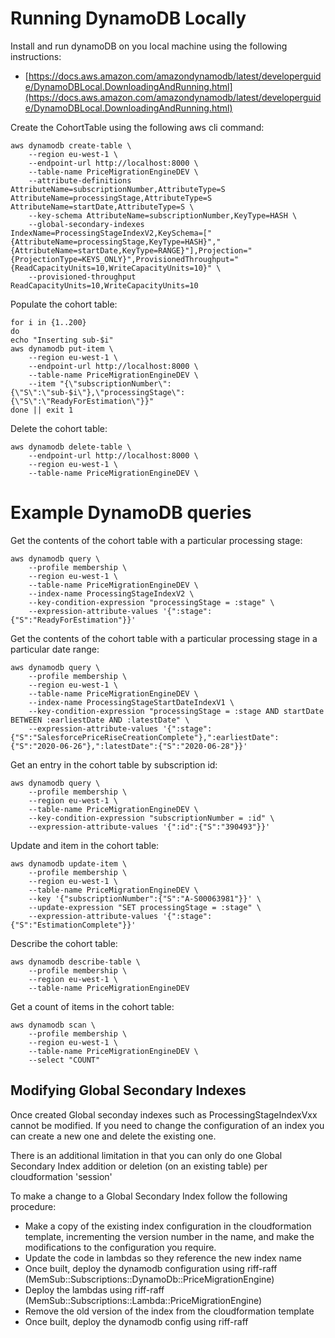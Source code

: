 
# Running DynamoDB Locally

Install and run dynamoDB on you local machine using the following instructions:
- [https://docs.aws.amazon.com/amazondynamodb/latest/developerguide/DynamoDBLocal.DownloadingAndRunning.html](https://docs.aws.amazon.com/amazondynamodb/latest/developerguide/DynamoDBLocal.DownloadingAndRunning.html)


Create the CohortTable using the following aws cli command:
```$bash
aws dynamodb create-table \
    --region eu-west-1 \
    --endpoint-url http://localhost:8000 \
    --table-name PriceMigrationEngineDEV \
    --attribute-definitions AttributeName=subscriptionNumber,AttributeType=S AttributeName=processingStage,AttributeType=S AttributeName=startDate,AttributeType=S \
    --key-schema AttributeName=subscriptionNumber,KeyType=HASH \
    --global-secondary-indexes IndexName=ProcessingStageIndexV2,KeySchema=["{AttributeName=processingStage,KeyType=HASH}","{AttributeName=startDate,KeyType=RANGE}"],Projection="{ProjectionType=KEYS_ONLY}",ProvisionedThroughput="{ReadCapacityUnits=10,WriteCapacityUnits=10}" \
    --provisioned-throughput ReadCapacityUnits=10,WriteCapacityUnits=10 
```

Populate the cohort table:
```$bash
for i in {1..200} 
do 
echo "Inserting sub-$i"
aws dynamodb put-item \
    --region eu-west-1 \
    --endpoint-url http://localhost:8000 \
    --table-name PriceMigrationEngineDEV \
    --item "{\"subscriptionNumber\":{\"S\":\"sub-$i\"},\"processingStage\":{\"S\":\"ReadyForEstimation\"}}"
done || exit 1
```

Delete the cohort table:
```$bash
aws dynamodb delete-table \
    --endpoint-url http://localhost:8000 \
    --region eu-west-1 \
    --table-name PriceMigrationEngineDEV \
```

# Example DynamoDB queries

Get the contents of the cohort table with a particular processing stage:
```$bash
aws dynamodb query \
    --profile membership \
    --region eu-west-1 \
    --table-name PriceMigrationEngineDEV \
    --index-name ProcessingStageIndexV2 \
    --key-condition-expression "processingStage = :stage" \
    --expression-attribute-values '{":stage":{"S":"ReadyForEstimation"}}'
```

Get the contents of the cohort table with a particular processing stage in a particular date range:
```$bash
aws dynamodb query \
    --profile membership \
    --region eu-west-1 \
    --table-name PriceMigrationEngineDEV \
    --index-name ProcessingStageStartDateIndexV1 \
    --key-condition-expression "processingStage = :stage AND startDate BETWEEN :earliestDate AND :latestDate" \
    --expression-attribute-values '{":stage":{"S":"SalesforcePriceRiseCreationComplete"},":earliestDate":{"S":"2020-06-26"},":latestDate":{"S":"2020-06-28"}}'
```

Get an entry in the cohort table by subscription id:
```$bash
aws dynamodb query \
    --profile membership \
    --region eu-west-1 \
    --table-name PriceMigrationEngineDEV \
    --key-condition-expression "subscriptionNumber = :id" \
    --expression-attribute-values '{":id":{"S":"390493"}}'
```

Update and item in the cohort table:
```$bash
aws dynamodb update-item \
    --profile membership \
    --region eu-west-1 \
    --table-name PriceMigrationEngineDEV \
    --key '{"subscriptionNumber":{"S":"A-S00063981"}}' \
    --update-expression "SET processingStage = :stage" \
    --expression-attribute-values '{":stage":{"S":"EstimationComplete"}}'
```

Describe the cohort table:
```
aws dynamodb describe-table \
    --profile membership \
    --region eu-west-1 \
    --table-name PriceMigrationEngineDEV 
```

Get a count of items in the cohort table:
```
aws dynamodb scan \
    --profile membership \
    --region eu-west-1 \
    --table-name PriceMigrationEngineDEV \
    --select "COUNT"
```

## Modifying Global Secondary Indexes

Once created Global seconday indexes such as ProcessingStageIndexVxx cannot be modified. If you need to change the 
configuration of an index you can create a new one and delete the existing one. 

There is an additional limitation in that you can only do one Global Secondary Index addition or deletion 
(on an existing table) per cloudformation 'session'

To make a change to a Global Secondary Index follow the following procedure:
- Make a copy of the existing index configuration in the cloudformation template, incrementing the version number
in the name, and make the modifications to the configuration you require.
- Update the code in lambdas so they reference the new index name
- Once built, deploy the dynamodb configuration using riff-raff (MemSub::Subscriptions::DynamoDb::PriceMigrationEngine)
- Deploy the lambdas using riff-raff (MemSub::Subscriptions::Lambda::PriceMigrationEngine)
- Remove the old version of the index from the cloudformation template
- Once built, deploy the dynamodb config using riff-raff

    
